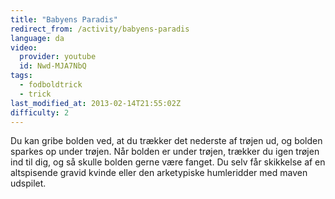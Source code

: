 ```yaml
---
title: "Babyens Paradis"
redirect_from: /activity/babyens-paradis
language: da
video:
  provider: youtube
  id: Nwd-MJA7NbQ
tags:
  - fodboldtrick
  - trick
last_modified_at: 2013-02-14T21:55:02Z
difficulty: 2
---
```


Du kan gribe bolden ved, at du trækker det nederste af trøjen ud, og bolden sparkes op under trøjen. Når bolden er under trøjen, trækker du igen trøjen ind til dig, og så skulle bolden gerne være fanget. Du selv får skikkelse af en altspisende gravid kvinde eller den arketypiske humleridder med maven udspilet.
